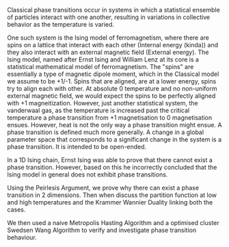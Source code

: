 Classical phase transitions occur in systems in which a statistical ensemble of particles interact with one another, resulting in variations in collective behavior as the temperature is varied.

One such system is the Ising model of ferromagnetism, where there are spins on a lattice that interact with each other (Internal energy (kinda)) and they also interact with an external magnetic field (External energy). The Ising model, named after Ernst Ising and William Lenz at its core is a statistical mathematical model of ferromagnetism. The "spins" are essentially a type of magnetic dipole moment, which in the Classical model we assume to be +1/-1. Spins that are aligned, are at a lower energy, spins try to align each with other. At absolute 0 temperature and no non-uniform external magnetic field, we would expect the spins to be perfectly aligned with +1 magneitization. However, just another statistical system, the vanderwaal gas, as the temperature is increased past the critical temperature a phase transition from +1 magnetisation to 0 magnetisation ensues. However, heat is not the only way a phase transition might ensue. A phase transition is defined much more generally. A change in a global parameter space that corresponds to a significant change in the system is a phase transition. It is intended to be open-ended.


In a 1D Ising chain, Ernst Ising was able to prove that there cannot exist a phase transition. However, based on this he incorrectly concluded that the Ising model in general does not exhibit phase transitions. 


Using the Peirlesis Argument, we prove why there can exist a phase transition in 2 dimensions. Then when discuss the partition function at low and high temperatures and the Krammer Wannier Duality linking both the cases. 

We then used a naive Metropolis Hasting Algorithm and a optimised cluster Swedsen Wang Algorithm to verify and investigate phase transition behaviour. 



